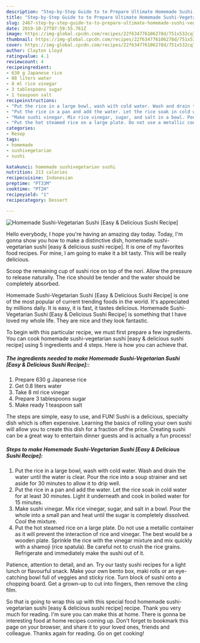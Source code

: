 ```yaml
---
description: "Step-by-Step Guide to to Prepare Ultimate Homemade Sushi-Vegetarian Sushi [Easy &amp;amp; Delicious Sushi Recipe]"
title: "Step-by-Step Guide to to Prepare Ultimate Homemade Sushi-Vegetarian Sushi [Easy &amp;amp; Delicious Sushi Recipe]"
slug: 2467-step-by-step-guide-to-to-prepare-ultimate-homemade-sushi-vegetarian-sushi-easy-and-amp-delicious-sushi-recipe
date: 2019-10-27T07:59:55.761Z
image: https://img-global.cpcdn.com/recipes/22f634776106278d/751x532cq70/homemade-sushi-vegetarian-sushi-easy-delicious-sushi-recipe-recipe-main-photo.jpg
thumbnail: https://img-global.cpcdn.com/recipes/22f634776106278d/751x532cq70/homemade-sushi-vegetarian-sushi-easy-delicious-sushi-recipe-recipe-main-photo.jpg
cover: https://img-global.cpcdn.com/recipes/22f634776106278d/751x532cq70/homemade-sushi-vegetarian-sushi-easy-delicious-sushi-recipe-recipe-main-photo.jpg
author: Clayton Lloyd
ratingvalue: 4.1
reviewcount: 4
recipeingredient:
- 630 g Japanese rice
- 08 liters water
- 8 ml rice vinegar
- 3 tablespoons sugar
- 1 teaspoon salt
recipeinstructions:
- "Put the rice in a large bowl, wash with cold water. Wash and drain the water until the water is clear. Pour the rice into a soup strainer and set aside for 30 minutes to allow it to drip well."
- "Put the rice in a pan and add the water. Let the rice soak in cold water for at least 30 minutes. Light it underneath and cook in boiled water for 15 minutes."
- "Make sushi vinegar. Mix rice vinegar, sugar, and salt in a bowl. Pour the whole into a small pan and heat until the sugar is completely dissolved. Cool the mixture."
- "Put the hot steamed rice on a large plate. Do not use a metallic container as it will prevent the interaction of rice and vinegar. The best would be a wooden plate. Sprinkle the rice with the vinegar mixture and mix quickly with a shamoji (rice spatula). Be careful not to crush the rice grains. Refrigerate and immediately make the sushi out of it."
categories:
- Resep
tags:
- homemade
- sushivegetarian
- sushi

katakunci: homemade sushivegetarian sushi
nutrition: 213 calories
recipecuisine: Indonesian
preptime: "PT33M"
cooktime: "PT2H"
recipeyield: "1"
recipecategory: Dessert

---
```



![Homemade Sushi-Vegetarian Sushi [Easy &amp; Delicious Sushi Recipe]](https://img-global.cpcdn.com/recipes/22f634776106278d/751x532cq70/homemade-sushi-vegetarian-sushi-easy-delicious-sushi-recipe-recipe-main-photo.jpg)

Hello everybody, I hope you're having an amazing day today. Today, I'm gonna show you how to make a distinctive dish, homemade sushi-vegetarian sushi [easy &amp; delicious sushi recipe]. It is one of my favorites food recipes. For mine, I am going to make it a bit tasty. This will be really delicious.

Scoop the remaining cup of sushi rice on top of the nori. Allow the pressure to release naturally. The rice should be tender and the water should be completely absorbed.

Homemade Sushi-Vegetarian Sushi [Easy &amp; Delicious Sushi Recipe] is one of the most popular of current trending foods in the world. It's appreciated by millions daily. It is easy, it is fast, it tastes delicious. Homemade Sushi-Vegetarian Sushi [Easy &amp; Delicious Sushi Recipe] is something that I have loved my whole life. They are nice and they look fantastic.


To begin with this particular recipe, we must first prepare a few ingredients. You can cook homemade sushi-vegetarian sushi [easy &amp; delicious sushi recipe] using 5 ingredients and 4 steps. Here is how you can achieve that.

##### The ingredients needed to make Homemade Sushi-Vegetarian Sushi [Easy &amp; Delicious Sushi Recipe]::

1. Prepare 630 g Japanese rice
1. Get 0.8 liters water
1. Take 8 ml rice vinegar
1. Prepare 3 tablespoons sugar
1. Make ready 1 teaspoon salt


The steps are simple, easy to use, and FUN! Sushi is a delicious, specialty dish which is often expensive. Learning the basics of rolling your own sushi will allow you to create this dish for a fraction of the price. Creating sushi can be a great way to entertain dinner guests and is actually a fun process! 

##### Steps to make Homemade Sushi-Vegetarian Sushi [Easy &amp; Delicious Sushi Recipe]:

1. Put the rice in a large bowl, wash with cold water. Wash and drain the water until the water is clear. Pour the rice into a soup strainer and set aside for 30 minutes to allow it to drip well.
1. Put the rice in a pan and add the water. Let the rice soak in cold water for at least 30 minutes. Light it underneath and cook in boiled water for 15 minutes.
1. Make sushi vinegar. Mix rice vinegar, sugar, and salt in a bowl. Pour the whole into a small pan and heat until the sugar is completely dissolved. Cool the mixture.
1. Put the hot steamed rice on a large plate. Do not use a metallic container as it will prevent the interaction of rice and vinegar. The best would be a wooden plate. Sprinkle the rice with the vinegar mixture and mix quickly with a shamoji (rice spatula). Be careful not to crush the rice grains. Refrigerate and immediately make the sushi out of it.


Patience, attention to detail, and an. Try our tasty sushi recipes for a light lunch or flavourful snack. Make your own bento box, maki rolls or an eye-catching bowl full of veggies and sticky rice. Turn block of sushi onto a chopping board. Get a grown-up to cut into fingers, then remove the cling film. 

So that is going to wrap this up with this special food homemade sushi-vegetarian sushi [easy &amp; delicious sushi recipe] recipe. Thank you very much for reading. I'm sure you can make this at home. There is gonna be interesting food at home recipes coming up. Don't forget to bookmark this page on your browser, and share it to your loved ones, friends and colleague. Thanks again for reading. Go on get cooking!

